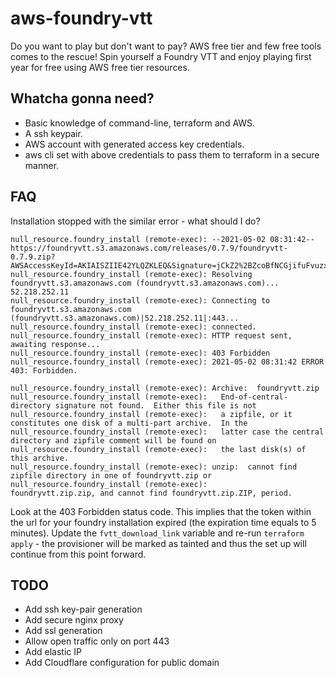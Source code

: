 # aws-foundry-vtt
Do you want to play but don't want to pay? AWS free tier and few free tools comes to the rescue! Spin yourself a Foundry VTT and enjoy playing first year for free using AWS free tier resources.

## Whatcha gonna need?
- Basic knowledge of command-line, terraform and AWS.
- A ssh keypair.
- AWS account with generated access key credentials.
- aws cli set with above credentials to pass them to terraform in a secure manner.

## FAQ

Installation stopped with the similar error - what should I do?

```
null_resource.foundry_install (remote-exec): --2021-05-02 08:31:42--  https://foundryvtt.s3.amazonaws.com/releases/0.7.9/foundryvtt-0.7.9.zip?AWSAccessKeyId=AKIAISZIIE42YLQZKLEQ&Signature=jCkZ2%2BZcoBfNCGjifuFvuzxTJvI%3D&Expires=1619939669
null_resource.foundry_install (remote-exec): Resolving foundryvtt.s3.amazonaws.com (foundryvtt.s3.amazonaws.com)... 52.218.252.11
null_resource.foundry_install (remote-exec): Connecting to foundryvtt.s3.amazonaws.com (foundryvtt.s3.amazonaws.com)|52.218.252.11|:443...
null_resource.foundry_install (remote-exec): connected.
null_resource.foundry_install (remote-exec): HTTP request sent, awaiting response...
null_resource.foundry_install (remote-exec): 403 Forbidden
null_resource.foundry_install (remote-exec): 2021-05-02 08:31:42 ERROR 403: Forbidden.

null_resource.foundry_install (remote-exec): Archive:  foundryvtt.zip
null_resource.foundry_install (remote-exec):   End-of-central-directory signature not found.  Either this file is not
null_resource.foundry_install (remote-exec):   a zipfile, or it constitutes one disk of a multi-part archive.  In the
null_resource.foundry_install (remote-exec):   latter case the central directory and zipfile comment will be found on
null_resource.foundry_install (remote-exec):   the last disk(s) of this archive.
null_resource.foundry_install (remote-exec): unzip:  cannot find zipfile directory in one of foundryvtt.zip or
null_resource.foundry_install (remote-exec):         foundryvtt.zip.zip, and cannot find foundryvtt.zip.ZIP, period.
```

Look at the 403 Forbidden status code. This implies that the token within the url for your foundry installation expired (the expiration time equals to 5 minutes). Update the `fvtt_download_link` variable and re-run `terraform apply` - the provisioner will be marked as tainted and thus the set up will continue from this point forward.

## TODO
- Add ssh key-pair generation
- Add secure nginx proxy
- Add ssl generation
- Allow open traffic only on port 443
- Add elastic IP
- Add Cloudflare configuration for public domain